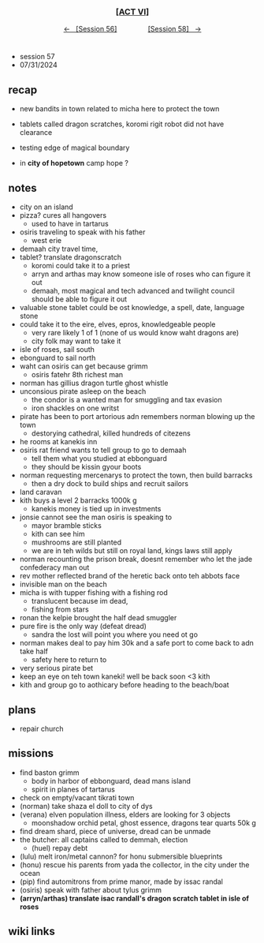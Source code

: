 <div align="center">
  <h3 align="center"><a href="https://github.com/h-griffin/dnd-notes/blob/main/grimmhaus/act-VI" >[ACT VI]</a></h3>
  <p align="center">
    <a href="https://github.com/h-griffin/dnd-notes/blob/main/grimmhaus/act-VI/24-07-24.md" >&larr; &nbsp; [Session 56]</a>
    &nbsp;&nbsp;&nbsp;&nbsp;&nbsp;&nbsp;&nbsp;&nbsp;&nbsp;&nbsp;&nbsp;&nbsp;&nbsp;&nbsp;
    <a href="https://github.com/h-griffin/dnd-notes/blob/main/grimmhaus/act-VI/24-08-07.md" >[Session 58] &nbsp; &rarr;</a>
  </p>
</div>

#  
- session 57
- 07/31/2024

## recap
- new bandits in town related to micha here to protect the town
- tablets called dragon scratches, koromi rigit robot did not have clearance

- testing edge of magical boundary
- in **city of hopetown** camp hope ?

## notes
- city on an island
- pizza? cures all hangovers
    - used to have in tartarus
- osiris traveling to speak with his father
    - west erie
- demaah city travel time,
- tablet? translate dragonscratch
    - koromi could take it to a priest
    - arryn and arthas may know someone isle of roses who can figure it out
    - demaah, most magical and tech advanced and twilight council should be able to figure it out
- valuable stone tablet could be ost knowledge, a spell, date, language stone
- could take it to the eire, elves, epros, knowledgeable people
    - very rare likely 1 of 1 (none of us would know waht dragons are)
    - city folk may want to take it
- isle of roses, sail south
- ebonguard to sail north
- waht can osiris can get because grimm
    - osiris fatehr 8th richest man
- norman has gillius dragon turtle ghost whistle
- unconsious pirate asleep on the beach
    - the condor is a wanted man for smuggling and tax evasion
    - iron shackles on one writst
- pirate has been to port artorious adn remembers norman blowing up the town
    - destorying cathedral, killed hundreds of citezens
- he rooms at kanekis inn
- osiris rat friend wants to tell group to go to demaah
    - tell them what you studied at ebbonguard
    - they should be kissin gyour boots
- norman requesting mercenarys to protect the town, then build barracks
    - then a dry dock to build ships and recruit sailors
- land caravan
- kith buys a level 2 barracks 1000k g
    - kanekis money is tied up in investments
- jonsie cannot see the man osiris is speaking to
    - mayor bramble sticks
    - kith can see him
    - mushrooms are still planted
    - we are in teh wilds but still on royal land, kings laws still apply
- norman recounting the prison break, doesnt remember who let the jade confederacy man out
- rev mother reflected brand of the heretic back onto teh abbots face
- invisible man on the beach
- micha is with tupper fishing with a fishing rod
    - translucent because im dead, 
    - fishing from stars
- ronan the kelpie brought the half dead smuggler
- pure fire is the only way (defeat dread)
    - sandra the lost will point you where you need ot go
- norman makes deal to pay him 30k and a safe port to come back to adn take half
    - safety here to return to
- very serious pirate bet
- keep an eye on teh town kaneki! well be back soon <3 kith
- kith and group go to aothicary before heading to the beach/boat

## plans
- repair church

## missions
- find baston grimm
    - body in harbor of ebbonguard, dead mans island
    - spirit in planes of tartarus
- check on empty/vacant tikrati town
- (norman) take shaza el doll to city of dys
- (verana) elven population illness, elders are looking for 3 objects
    - moonshadow orchid petal, ghost essence, dragons tear quarts 50k g
- find dream shard, piece of universe, dread can be unmade
- the butcher: all captains called to demmah, election
    - (huel) repay debt
- (lulu) melt iron/metal cannon? for honu submersible blueprints
- (honu) rescue his parents from yada the collector, in the city under the ocean
- (pip) find automitrons from prime manor, made by issac randal
- (osiris) speak with father about tylus grimm
- **(arryn/arthas) translate isac randall's dragon scratch tablet in isle of roses**


## wiki links
